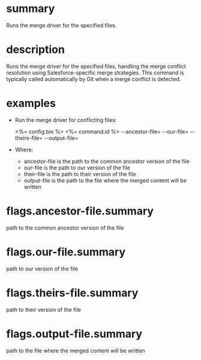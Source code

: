 # summary

Runs the merge driver for the specified files.

# description

Runs the merge driver for the specified files, handling the merge conflict resolution using Salesforce-specific merge strategies. This command is typically called automatically by Git when a merge conflict is detected.

# examples

- Run the merge driver for conflicting files:

  <%= config.bin %> <%= command.id %> --ancestor-file=<value> --our-file=<value> --theirs-file=<value> --output-file=<value>

- Where:
  - ancestor-file is the path to the common ancestor version of the file
  - our-file is the path to our version of the file
  - their-file is the path to their version of the file
  - output-file is the path to the file where the merged content will be written

# flags.ancestor-file.summary

path to the common ancestor version of the file

# flags.our-file.summary

path to our version of the file

# flags.theirs-file.summary

path to their version of the file

# flags.output-file.summary

path to the file where the merged content will be written

